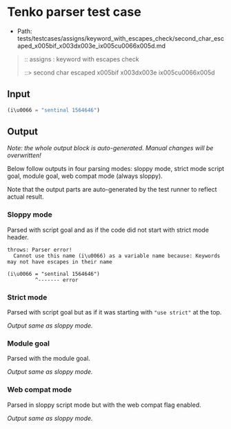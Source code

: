 # Tenko parser test case

- Path: tests/testcases/assigns/keyword_with_escapes_check/second_char_escaped_x005bif_x003dx003e_ix005cu0066x005d.md

> :: assigns : keyword with escapes check
>
> ::> second char escaped x005bif x003dx003e ix005cu0066x005d

## Input

`````js
(i\u0066 = "sentinal 1564646")
`````

## Output

_Note: the whole output block is auto-generated. Manual changes will be overwritten!_

Below follow outputs in four parsing modes: sloppy mode, strict mode script goal, module goal, web compat mode (always sloppy).

Note that the output parts are auto-generated by the test runner to reflect actual result.

### Sloppy mode

Parsed with script goal and as if the code did not start with strict mode header.

`````
throws: Parser error!
  Cannot use this name (i\u0066) as a variable name because: Keywords may not have escapes in their name

(i\u0066 = "sentinal 1564646")
         ^------- error
`````

### Strict mode

Parsed with script goal but as if it was starting with `"use strict"` at the top.

_Output same as sloppy mode._

### Module goal

Parsed with the module goal.

_Output same as sloppy mode._

### Web compat mode

Parsed in sloppy script mode but with the web compat flag enabled.

_Output same as sloppy mode._
